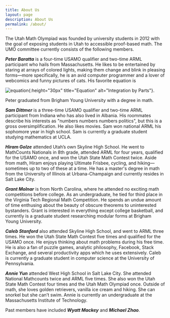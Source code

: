 ```yaml
---
title: About Us
layout: page
description: About Us
permalink: /about/
---
```


The Utah Math Olympiad was founded by university students in 2012 with the goal of exposing students in Utah to accessible proof-based math. The UMO committee currently consists of the following members.

***Peter Baratta*** is a four-time USAMO qualifier and two-time ARML participant who hails from Massachusetts. He likes to be entertained by staring at arrays of colored lights, making them change and blink in pleasing forms—more specifically, he is an avid computer programmer and a lover of webcomics and funny pictures of cats. His favorite equation is 

![equation]({{site.baseurl}}/img/ibp.png){:height="30px" title="Equation" alt="Integration by Parts"}.

Peter graduated from Brigham Young University with a degree in math.

***Sam Dittmer*** is a three-time USAMO qualifier and two-time ARML participant from Indiana who has also lived in Albania. His roommates describe his interests as "numbers numbers numbers politics", but this is a gross oversimplification. He also likes movies. Sam won national ARML his sophomore year in high school. Sam is currently a graduate student studying mathematics at UCLA. 

***Hiram Golze*** attended Utah’s own Skyline High School. He went to MathCounts Nationals in 8th grade, attended ARML for four years, qualified for the USAMO once, and won the Utah State Math Contest twice. Aside from math, Hiram enjoys playing Ultimate Frisbee, cycling, and hiking—sometimes up to two of these at a time. He has a master's degree in math from the University of Illinois at Urbana-Champaign and currently resides in Salt Lake City.

***Grant Molnar*** is from North Carolina, where he attended no exciting math competitions before college. As an undergraduate, he tied for third place in the Virginia Tech Regional Math Competition. He spends an undue amount of time enthusing about the beauty of obscure theorems to uninterested bystanders. Grant is interested in everything except college basketball, and currently is a graduate student researching modular forms at Brigham Young University.

***Caleb Stanford*** also attended Skyline High School, and went to ARML three times. He won the Utah State Math Contest five times and qualified for the USAMO once. He enjoys thinking about math problems during his free time. He is also a fan of puzzle games, analytic philosophy, Facebook, Stack Exchange, and several productivity apps which he uses extensively. Caleb is currently a graduate student in computer science at the University of Pennsylvania.

***Annie Yun*** attended West High School in Salt Lake City. She attended National Mathcounts twice and ARML five times. She also won the Utah State Math Contest four times and the Utah Math Olympiad once. Outside of math, she loves golden retrievers, vanilla ice cream and hiking. She can snorkel but she can’t swim. Annie is currently an undergraduate at the Massachusetts Institute of Technology.

Past members have included ***Wyatt Mackey*** and ***Michael Zhao***.